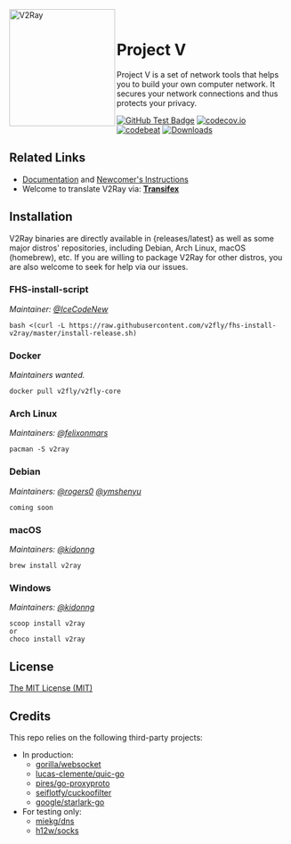 <div>
<img width="190" height="210" align="left"  src="https://raw.githubusercontent.com/v2fly/v2fly-github-io/master/docs/.vuepress/public/readme-logo.png" alt="V2Ray"/>
<br>
<h1>Project V</h1> 
<p>Project V is a set of network tools that helps you to build your own computer network.
It secures your network connections and thus protects your privacy.</p>
</div>

[![GitHub Test Badge](https://github.com/v2fly/v2ray-core/workflows/Test/badge.svg)](https://github.com/v2fly/v2ray-core/actions)
[![codecov.io](https://codecov.io/gh/v2fly/v2ray-core/branch/master/graph/badge.svg?branch=master)](https://codecov.io/gh/v2fly/v2ray-core?branch=master)
[![codebeat](https://goreportcard.com/badge/github.com/v2fly/v2ray-core)](https://goreportcard.com/report/github.com/v2fly/v2ray-core)
[![Downloads](https://img.shields.io/github/downloads/v2fly/v2ray-core/total.svg)]()

## Related Links
 - [Documentation](https://www.v2fly.org/) and [Newcomer's Instructions](https://www.v2fly.org/guide/start.html)
 - Welcome to translate V2Ray via: **[Transifex](https://www.transifex.com/v2fly/public/)**

## Installation

V2Ray binaries are directly available in {releases/latest} as well as some major distros' repositories, including Debian, Arch Linux, macOS (homebrew), etc. If you are willing to package V2Ray for other distros, you are also welcome to seek for help via our issues.


### FHS-install-script
_Maintainer: [@IceCodeNew](https://github.com/IceCodeNew)_

```
bash <(curl -L https://raw.githubusercontent.com/v2fly/fhs-install-v2ray/master/install-release.sh)
```

### Docker
_Maintainers wanted._

```
docker pull v2fly/v2fly-core
```

### Arch Linux
_Maintainers: [@felixonmars](https://github.com/felixonmars)_

```
pacman -S v2ray
```

### Debian
_Maintainers: [@rogers0](https://github.com/rogers0) [@ymshenyu](https://github.com/ymshenyu)_

```
coming soon
```

### macOS
_Maintainers: [@kidonng](https://github.com/kidonng)_

```
brew install v2ray
```

### Windows
_Maintainers: [@kidonng](https://github.com/kidonng)_

```
scoop install v2ray
or
choco install v2ray
```

## License

[The MIT License (MIT)](https://raw.githubusercontent.com/v2fly/v2ray-core/master/LICENSE)

## Credits

This repo relies on the following third-party projects:

- In production:
  - [gorilla/websocket](https://github.com/gorilla/websocket)
  - [lucas-clemente/quic-go](https://github.com/lucas-clemente/quic-go)
  - [pires/go-proxyproto](https://github.com/pires/go-proxyproto)
  - [seiflotfy/cuckoofilter](https://github.com/seiflotfy/cuckoofilter)
  - [google/starlark-go](https://github.com/google/starlark-go)
- For testing only:
  - [miekg/dns](https://github.com/miekg/dns)
  - [h12w/socks](https://github.com/h12w/socks)
